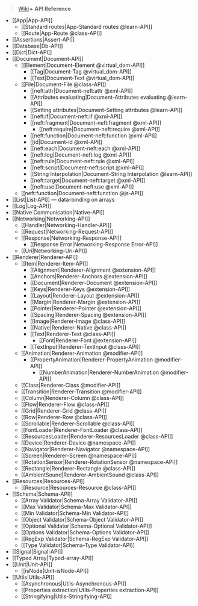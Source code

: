 > [Wiki](Home) ▸ **API Reference**

* [[App|App-API]]
  * [[Standard routes|App-Standard routes @learn-API]]
  * [[Route|App-Route @class-API]]
* [[Assertions|Assert-API]]
* [[Database|Db-API]]
* [[Dict|Dict-API]]
* [[Document|Document-API]]
  * [[Element|Document-Element @virtual_dom-API]]
    * [[Tag|Document-Tag @virtual_dom-API]]
    * [[Text|Document-Text @virtual_dom-API]]
  * [[File|Document-File @class-API]]
    * [[neft:attr|Document-neft:attr @xml-API]]
    * [[Attributes evaluating|Document-Attributes evaluating @learn-API]]
    * [[Setting attributes|Document-Setting attributes @learn-API]]
    * [[neft:if|Document-neft:if @xml-API]]
    * [[neft:fragment|Document-neft:fragment @xml-API]]
      * [[neft:require|Document-neft:require @xml-API]]
    * [[neft:function|Document-neft:function @xml-API]]
    * [[id|Document-id @xml-API]]
    * [[neft:each|Document-neft:each @xml-API]]
    * [[neft:log|Document-neft:log @xml-API]]
    * [[neft:rule|Document-neft:rule @xml-API]]
    * [[neft:script|Document-neft:script @xml-API]]
    * [[String Interpolation|Document-String Interpolation @learn-API]]
    * [[neft:target|Document-neft:target @xml-API]]
    * [[neft:use|Document-neft:use @xml-API]]
  * [[neft:function|Document-neft:function @js-API]]
* [[List|List-API]] — data-binding on arrays
* [[Log|Log-API]]
* [[Native Communication|Native-API]]
* [[Networking|Networking-API]]
  * [[Handler|Networking-Handler-API]]
  * [[Request|Networking-Request-API]]
  * [[Response|Networking-Response-API]]
    * [[Response Error|Networking-Response Error-API]]
  * [[Uri|Networking-Uri-API]]
* [[Renderer|Renderer-API]]
  * [[Item|Renderer-Item-API]]
    * [[Alignment|Renderer-Alignment @extension-API]]
    * [[Anchors|Renderer-Anchors @extension-API]]
    * [[Document|Renderer-Document @extension-API]]
    * [[Keys|Renderer-Keys @extension-API]]
    * [[Layout|Renderer-Layout @extension-API]]
    * [[Margin|Renderer-Margin @extension-API]]
    * [[Pointer|Renderer-Pointer @extension-API]]
    * [[Spacing|Renderer-Spacing @extension-API]]
    * [[Image|Renderer-Image @class-API]]
    * [[Native|Renderer-Native @class-API]]
    * [[Text|Renderer-Text @class-API]]
      * [[Font|Renderer-Font @extension-API]]
    * [[TextInput|Renderer-TextInput @class-API]]
  * [[Animation|Renderer-Animation @modifier-API]]
    * [[PropertyAnimation|Renderer-PropertyAnimation @modifier-API]]
      * [[NumberAnimation|Renderer-NumberAnimation @modifier-API]]
  * [[Class|Renderer-Class @modifier-API]]
  * [[Transition|Renderer-Transition @modifier-API]]
  * [[Column|Renderer-Column @class-API]]
  * [[Flow|Renderer-Flow @class-API]]
  * [[Grid|Renderer-Grid @class-API]]
  * [[Row|Renderer-Row @class-API]]
  * [[Scrollable|Renderer-Scrollable @class-API]]
  * [[FontLoader|Renderer-FontLoader @class-API]]
  * [[ResourcesLoader|Renderer-ResourcesLoader @class-API]]
  * [[Device|Renderer-Device @namespace-API]]
  * [[Navigator|Renderer-Navigator @namespace-API]]
  * [[Screen|Renderer-Screen @namespace-API]]
  * [[RotationSensor|Renderer-RotationSensor @namespace-API]]
  * [[Rectangle|Renderer-Rectangle @class-API]]
  * [[AmbientSound|Renderer-AmbientSound @class-API]]
* [[Resources|Resources-API]]
  * [[Resource|Resources-Resource @class-API]]
* [[Schema|Schema-API]]
  * [[Array Validator|Schema-Array Validator-API]]
  * [[Max Validator|Schema-Max Validator-API]]
  * [[Min Validator|Schema-Min Validator-API]]
  * [[Object Validator|Schema-Object Validator-API]]
  * [[Optional Validator|Schema-Optional Validator-API]]
  * [[Options Validator|Schema-Options Validator-API]]
  * [[RegExp Validator|Schema-RegExp Validator-API]]
  * [[Type Validator|Schema-Type Validator-API]]
* [[Signal|Signal-API]]
* [[Typed Array|Typed-array-API]]
* [[Unit|Unit-API]]
  * [[isNode|Unit-isNode-API]]
* [[Utils|Utils-API]]
  * [[Asynchronous|Utils-Asynchronous-API]]
  * [[Properties extraction|Utils-Properties extraction-API]]
  * [[Stringifying|Utils-Stringifying-API]]

